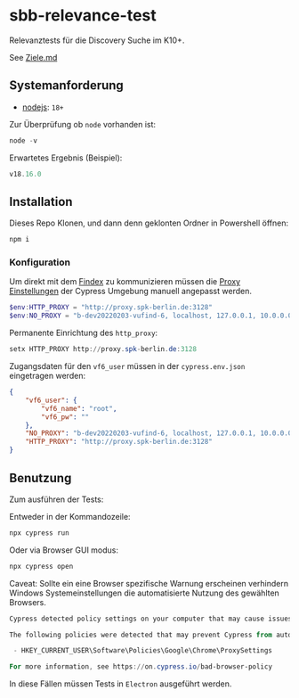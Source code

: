 # sbb-relevance-test

Relevanztests für die Discovery Suche im K10+. 

See [Ziele.md](notes/Ziele.md)

## Systemanforderung

- [nodejs](https://nodejs.org/en): `18+`

Zur Überprüfung ob `node` vorhanden ist:

```powershell
node -v
```

Erwartetes Ergebnis (Beispiel):

```powershell
v18.16.0
```

## Installation

Dieses Repo Klonen, und dann denn geklonten Ordner in Powershell öffnen:

```powershell
npm i
```

### Konfiguration

Um direkt mit dem [Findex](https://github.com/gbv/findex-config) zu kommunizieren müssen die [Proxy Einstellungen](https://docs.cypress.io/guides/references/proxy-configuration) der Cypress Umgebung manuell angepasst werden. 

```powershell
$env:HTTP_PROXY = "http://proxy.spk-berlin.de:3128"
$env:NO_PROXY = "b-dev20220203-vufind-6, localhost, 127.0.0.1, 10.0.0.0/8, 172.16.200.0/24, 194.94.132.0/22, .sbb.spk-berlin.de, .staatsbibliothek-berlin.de, .dev.sbb.berlin, smb.museum, .pk.de"
```

Permanente Einrichtung des `http_proxy`:
```powershell
setx HTTP_PROXY http://proxy.spk-berlin.de:3128
```

Zugangsdaten für den `vf6_user` müssen in der  `cypress.env.json` eingetragen werden:

```json
{
    "vf6_user": {
        "vf6_name": "root",
        "vf6_pw": ""
    },
    "NO_PROXY": "b-dev20220203-vufind-6, localhost, 127.0.0.1, 10.0.0.0/8, 172.16.200.0/24, 194.94.132.0/22, .sbb.spk-berlin.de, .staatsbibliothek-berlin.de, .dev.sbb.berlin, smb.museum, .pk.de",
    "HTTP_PROXY": "http://proxy.spk-berlin.de:3128"
}
```

## Benutzung

Zum ausführen der Tests:

Entweder in der Kommandozeile:

```powershell
npx cypress run
```

Oder via Browser GUI modus:


```powershell
npx cypress open
```

Caveat: Sollte ein eine Browser spezifische Warnung erscheinen verhindern Windows Systemeinstellungen die automatisierte Nutzung des gewählten Browsers. 


```powershell
Cypress detected policy settings on your computer that may cause issues.

The following policies were detected that may prevent Cypress from automating Chrome:

 - HKEY_CURRENT_USER\Software\Policies\Google\Chrome\ProxySettings

For more information, see https://on.cypress.io/bad-browser-policy
```

In diese Fällen müssen Tests in `Electron` ausgeführt werden.